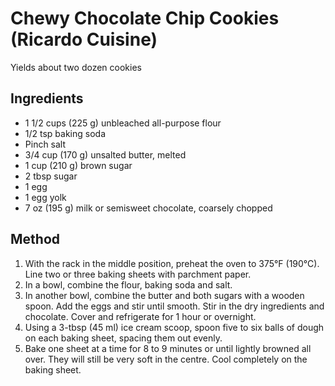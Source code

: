 # Chewy Chocolate Chip Cookies (Ricardo Cuisine)

Yields about two dozen cookies

## Ingredients

- 1 1/2 cups (225 g) unbleached all-purpose flour
- 1/2 tsp baking soda
- Pinch salt  
- 3/4 cup (170 g) unsalted butter, melted
- 1 cup (210 g) brown sugar
- 2 tbsp sugar
- 1 egg  
- 1 egg yolk
- 7 oz (195 g) milk or semisweet chocolate, coarsely chopped

## Method

1. With the rack in the middle position, preheat the oven to 375°F (190°C). Line two or three baking sheets with parchment paper.
2. In a bowl, combine the flour, baking soda and salt.
3. In another bowl, combine the butter and both sugars with a wooden spoon. Add the eggs and stir until smooth. Stir in the dry ingredients and chocolate. Cover and refrigerate for 1 hour or overnight.
4. Using a 3-tbsp (45 ml) ice cream scoop, spoon five to six balls of dough on each baking sheet, spacing them out evenly.
5. Bake one sheet at a time for 8 to 9 minutes or until lightly browned all over. They will still be very soft in the centre. Cool completely on the baking sheet.


